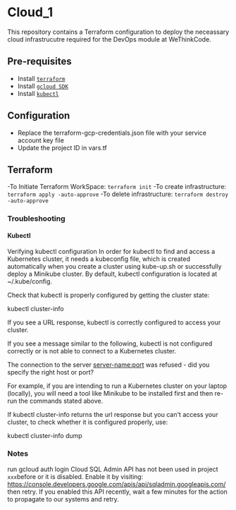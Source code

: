 # Cloud_1

This repository contains a Terraform configuration to deploy the neceassary cloud infrastrucutre required for the DevOps module at WeThinkCode.

## Pre-requisites
- Install [`terraform`](https://learn.hashicorp.com/tutorials/terraform/install-cli)
- Install [`gcloud SDK`](https://cloud.google.com/sdk/docs/install)
- Install [`kubectl`](https://kubernetes.io/docs/tasks/tools/install-kubectl/)


## Configuration

- Replace the terraform-gcp-credentials.json file with your service account key file
- Update the project ID in vars.tf

## Terraform
-To Initiate Terraform WorkSpace: `terraform init`
-To create infrastructure: `terraform apply -auto-approve`
-To delete infrastructure: `terraform destroy -auto-approve`


### Troubleshooting
#### Kubectl
Verifying kubectl configuration
In order for kubectl to find and access a Kubernetes cluster, it needs a kubeconfig file, which is created automatically when you create a cluster using kube-up.sh or successfully deploy a Minikube cluster. By default, kubectl configuration is located at ~/.kube/config.

Check that kubectl is properly configured by getting the cluster state:

kubectl cluster-info

If you see a URL response, kubectl is correctly configured to access your cluster.

If you see a message similar to the following, kubectl is not configured correctly or is not able to connect to a Kubernetes cluster.

The connection to the server <server-name:port> was refused - did you specify the right host or port?

For example, if you are intending to run a Kubernetes cluster on your laptop (locally), you will need a tool like Minikube to be installed first and then re-run the commands stated above.

If kubectl cluster-info returns the url response but you can't access your cluster, to check whether it is configured properly, use:

kubectl cluster-info dump


### Notes

run gcloud auth login
Cloud SQL Admin API has not been used in project `xxx`before or it is disabled. Enable it by visiting: https://console.developers.google.com/apis/api/sqladmin.googleapis.com/ then retry. If you enabled this API recently, wait a few minutes for the action to propagate to our systems and retry.

